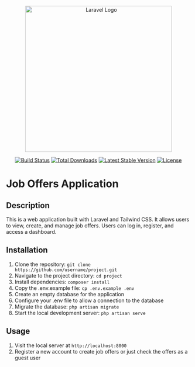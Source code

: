 <p align="center"><a href="https://laravel.com" target="_blank"><img src="https://raw.githubusercontent.com/laravel/art/master/logo-lockup/5%20SVG/2%20CMYK/1%20Full%20Color/laravel-logolockup-cmyk-red.svg" width="400" alt="Laravel Logo"></a></p>

<p align="center">
<a href="https://github.com/laravel/framework/actions"><img src="https://github.com/laravel/framework/workflows/tests/badge.svg" alt="Build Status"></a>
<a href="https://packagist.org/packages/laravel/framework"><img src="https://img.shields.io/packagist/dt/laravel/framework" alt="Total Downloads"></a>
<a href="https://packagist.org/packages/laravel/framework"><img src="https://img.shields.io/packagist/v/laravel/framework" alt="Latest Stable Version"></a>
<a href="https://packagist.org/packages/laravel/framework"><img src="https://img.shields.io/packagist/l/laravel/framework" alt="License"></a>
</p>

# Job Offers Application

## Description

This is a web application built with Laravel and Tailwind CSS. It allows users to view, create, and manage job offers. Users can log in, register, and access a dashboard.

## Installation

1. Clone the repository: `git clone https://github.com/username/project.git`
2. Navigate to the project directory: `cd project`
3. Install dependencies: `composer install`
4. Copy the .env.example file: `cp .env.example .env`
5. Create an empty database for the application
6. Configure your .env file to allow a connection to the database
7. Migrate the database: `php artisan migrate`
8. Start the local development server: `php artisan serve`

## Usage

1. Visit the local server at `http://localhost:8000`
2. Register a new account to create job offers or just check the offers as a guest user
